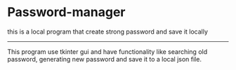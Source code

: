 # Password-manager
this is a local program that create strong password and save it locally


----------------
This program use tkinter gui and have functionality like searching old password, generating new password and save it to a local json file.
